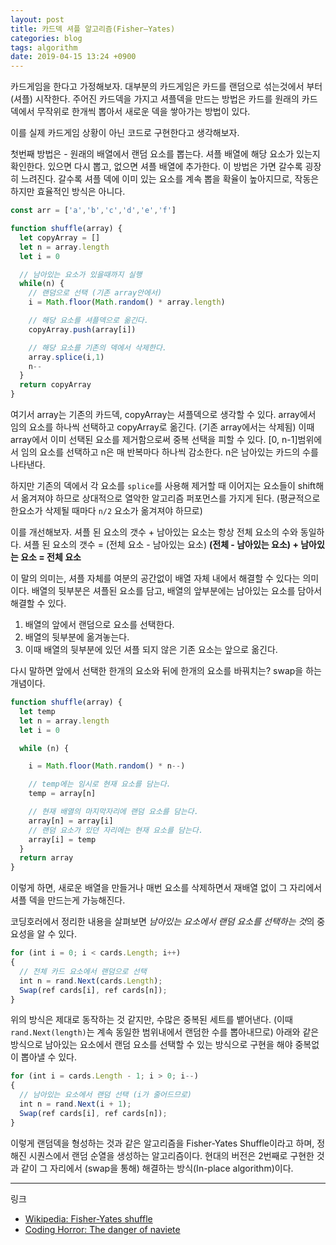 ```yaml
---
layout: post
title: 카드덱 셔플 알고리즘(Fisher–Yates)
categories: blog
tags: algorithm
date: 2019-04-15 13:24 +0900
---
```

카드게임을 한다고 가정해보자. 대부분의 카드게임은 카드를 랜덤으로 섞는것에서 부터(셔플) 시작한다. 주어진 카드덱을 가지고 셔플덱을 만드는 방법은 카드를 원래의 카드덱에서 무작위로 한개씩 뽑아서 새로운 덱을 쌓아가는 방법이 있다.

이를 실제 카드게임 상황이 아닌 코드로 구현한다고 생각해보자.

첫번째 방법은 - 원래의 배열에서 랜덤 요소를 뽑는다. 셔플 배열에 해당 요소가 있는지 확인한다. 있으면 다시 뽑고, 없으면 셔플 배열에 추가한다.
이 방법은 가면 갈수록 굉장히 느려진다. 갈수록 셔플 덱에 이미 있는 요소를 계속 뽑을 확율이 높아지므로, 작동은 하지만 효율적인 방식은 아니다.


```js
const arr = ['a','b','c','d','e','f']

function shuffle(array) {
  let copyArray = []
  let n = array.length
  let i = 0

  // 남아있는 요소가 있을때까지 실행
  while(n) {
    // 랜덤으로 선택 (기존 array안에서)
    i = Math.floor(Math.random() * array.length)

    // 해당 요소를 셔플덱으로 옮긴다.
    copyArray.push(array[i])

    // 해당 요소를 기존의 덱에서 삭제한다.
    array.splice(i,1)
    n--
  }
  return copyArray
}
```

여기서 array는 기존의 카드덱, copyArray는 셔플덱으로 생각할 수 있다.
array에서 임의 요소를 하나씩 선택하고 copyArray로 옮긴다. (기존 array에서는 삭제됨)
이때 array에서 이미 선택된 요소를 제거함으로써 중복 선택을 피할 수 있다.
[0, n-1]범위에서 임의 요소를 선택하고 n은 매 반복마다 하나씩 감소한다. n은 남아있는 카드의 수를 나타낸다.

하지만 기존의 덱에서 각 요소를 `splice`를 사용해 제거할 때 이어지는 요소들이 shift해서 옮겨져야 하므로 상대적으로 열악한 알고리즘 퍼포먼스를 가지게 된다. (평균적으로 한요소가 삭제될 때마다 `n/2` 요소가 옮겨져야 하므로)

이를 개선해보자.
셔플 된 요소의 갯수 + 남아있는 요소는 항상 전체 요소의 수와 동일하다.
셔플 된 요소의 갯수 = (전체 요소 - 남아있는 요소)
**(전체 - 남아있는 요소) + 남아있는 요소 = 전체 요소**

이 말의 의미는, 셔플 자체를 여분의 공간없이 배열 자체 내에서 해결할 수 있다는 의미이다.
배열의 뒷부분은 셔플된 요소를 담고, 배열의 앞부분에는 남아있는 요소를 담아서 해결할 수 있다.

1. 배열의 앞에서 랜덤으로 요소를 선택한다.
2. 배열의 뒷부분에 옮겨놓는다.
3. 이때 배열의 뒷부분에 있던 셔플 되지 않은 기존 요소는 앞으로 옮긴다.

다시 말하면 앞에서 선택한 한개의 요소와 뒤에 한개의 요소를 바꿔치는? swap을 하는 개념이다.


```js
function shuffle(array) {
  let temp
  let n = array.length
  let i = 0

  while (n) {

    i = Math.floor(Math.random() * n--)

    // temp에는 임시로 현재 요소를 담는다.
    temp = array[n]

    // 현재 배열의 마지막자리에 랜덤 요소를 담는다.
    array[n] = array[i]
    // 랜덤 요소가 있던 자리에는 현재 요소를 담는다.
    array[i] = temp
  }
  return array
}
```

이렇게 하면, 새로운 배열을 만들거나 매번 요소를 삭제하면서 재배열 없이 그 자리에서 셔플 덱을 만드는게 가능해진다.


코딩호러에서 정리한 내용을 살펴보면 *남아있는 요소에서 랜덤 요소를 선택하는 것*의 중요성을 알 수 있다.

```js
for (int i = 0; i < cards.Length; i++)
{
  // 전체 카드 요소에서 랜덤으로 선택
  int n = rand.Next(cards.Length);
  Swap(ref cards[i], ref cards[n]);
}
```

위의 방식은 제대로 동작하는 것 같지만, 수많은 중복된 세트를 뱉어낸다. (이때 `rand.Next(length)`는 계속 동일한 범위내에서 랜덤한 수를 뽑아내므로) 아래와 같은 방식으로 남아있는 요소에서 랜덤 요소를 선택할 수 있는 방식으로 구현을 해야 중복없이 뽑아낼 수 있다.


```js
for (int i = cards.Length - 1; i > 0; i--)
{
  // 남아있는 요소에서 랜덤 선택 (i가 줄어드므로)
  int n = rand.Next(i + 1);
  Swap(ref cards[i], ref cards[n]);
}
```


이렇게 랜덤덱을 형성하는 것과 같은 알고리즘을 Fisher-Yates Shuffle이라고 하며, 정해진 시퀀스에서 랜덤 순열을 생성하는 알고리즘이다.
현대의 버전은 2번째로 구현한 것과 같이 그 자리에서 (swap을 통해) 해결하는 방식(In-place algorithm)이다.


---

링크
- [Wikipedia: Fisher-Yates shuffle](https://en.wikipedia.org/wiki/Fisher%E2%80%93Yates_shuffle)
- [Coding Horror: The danger of naviete](https://blog.codinghorror.com/the-danger-of-naivete/)
